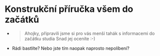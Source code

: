 # Konstrukční příručka všem do začátků
- > Ahojky, připravili jsme si pro vás menší tahák s informacemi do začátku studia Snad jej oceníte :-)
- Rádi bastlíte? Nebo jste tím naopak naprosto nepolíbení?
